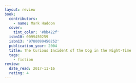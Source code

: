 ```yaml
---
layout: review
book:
  contributors:
    - name: Mark Haddon
  cover:
    tint_color: '#bb422f'
  isbn10: 0099450259
  isbn13: '9780099450252'
  publication_year: 2004
  title: The Curious Incident of the Dog in the Night-Time
  tags:
    - fiction
review:
  date_read: 2017-11-16
  rating: 4
---
```



